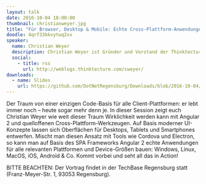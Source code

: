 ```yaml
---
layout: talk
date: 2016-10-04 18:00:00
thumbnail: christianweyer.jpg
title: "Für Browser, Desktop & Mobile: Echte Cross-Plattform-Anwendungen mit Angular 2 – in Action!"
doodle: 4qrf33bkvytwq2xv
speaker:
  name: Christian Weyer
  description: Christian Weyer ist Gründer und Vorstand der Thinktecture AG sowie Google Developer Expert und Microsoft MVP. Er spricht seit knapp zwei Dekaden auf unterschiedlichsten Softwarekonferenzen und -Events weltweit - mit Leidenschaft und Engagement.
  social:
    - title: rss
      url: http://weblogs.thinktecture.com/cweyer/
downloads:
  - name: Slides
    url: https://github.com/DotNetRegensburg/Downloads/blob/2016-10-04/2016-10-04-echte-cross-plattform-applications-mit-angular-2.pdf
---
```

Der Traum von einer einzigen Code-Basis für alle Client-Plattformen: er lebt immer noch – heute sogar mehr denn je. In dieser Session zeigt euch Christian Weyer wie weit dieser Traum Wirklichkeit werden kann mit Angular 2 und quelloffenen Cross-Plattform-Werkzeugen. Auf Basis moderner UI-Konzepte lassen sich Oberflächen für Desktops, Tablets und Smartphones entwerfen. Mischt man diesen Ansatz mit Tools wie Cordova und Electron, so kann man auf Basis des SPA Frameworks Angular 2 echte Anwendungen für alle relevanten Plattformen und Device-Größen bauen: Windows, Linux, MacOS, iOS, Android & Co. Kommt vorbei und seht all das in Action!

BITTE BEACHTEN: Der Vortrag findet in der TechBase Regensburg statt (Franz-Meyer-Str. 1, 93053 Regensburg).